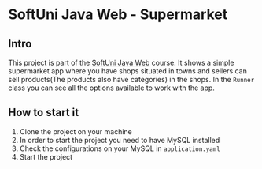 # SoftUni Java Web - Supermarket

## Intro
This project is part of the [SoftUni Java Web](https://github.com/DenisBuserski/SoftUni-Java-Web) course. It shows a simple 
supermarket app where you have shops situated in towns and sellers can sell products(The products also have categories) in 
the shops. In the `Runner` class you can see all the options available to work with the app.


## How to start it
1. Clone the project on your machine
2. In order to start the project you need to have MySQL installed
3. Check the configurations on your MySQL in `application.yaml`
4. Start the project
